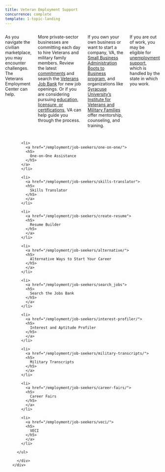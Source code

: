 ```yaml
---
title: Veteran Employment Support
concurrence: complete
template: 1-topic-landing
---
```


<div class="main" role="main" markdown="0">

<div class="section one" markdown="0">
<div class="primary" markdown="0">
<div class="row" markdown="0">
<div class="small-12 columns usa-content" markdown="1">

As you navigate the civilian marketplace, you may encounter challenges. The Veterans Employment Center can help. 

More private-sector businesses are committing each day to hire Veterans and military family members. Review the latest [commitments](/employment/commitments) and search the [Veterans Job Bank](/employment/job-seekers/search_jobs) for new job openings. Or if you are considering pursuing [education, licensure, or certifications](/education/advanced-training-and-certifications/licensing-certification/), VA can help guide you through the process. 

If you own your own business or want to start a company, VA, the [Small Business Administration Boots to Business program](https://www.sba.gov/offices/headquarters/ovbd/resources/160511), and organizations like [Syracuse University’s Institute for Veterans and Military Families](http://vets.syr.edu/education/) offer mentorship, counseling, and training.

If you are out of work, you may be eligible for [unemployment support](http://careeronestop.org/site/american-job-center.aspx), which is handled by the state in which you work.


</div>
</div>
</div>


<div class="navigation">
  <div class="row">
    <div class="small-12 columns">
        <ul class="small-block-grid-1 medium-block-grid-3 cards small">

        <li>
          <a href="/employment/job-seekers/one-on-one/">
          <h5>
            One-on-One Assistance
          </h5>
        </a>
        </li>

        <li>
          <a href="/employment/job-seekers/skills-translator">
          <h5>
            Skills Translator
          </h5>
          </a>
        </li>  

        <li>
          <a href="/employment/job-seekers/create-resume">
          <h5>
            Resume Builder
          </h5>
          </a>
        </li>

        <li>
          <a href="/employment/job-seekers/alternative/">
          <h5>
            Alternative Ways to Start Your Career
          </h5>
          </a>
        </li>  

        <li>
          <a href="/employment/job-seekers/search_jobs">
          <h5>
            Search the Jobs Bank
          </h5>
          </a>
        </li>

        <li>
          <a href="/employment/job-seekers/interest-profiler/">
          <h5>
            Interest and Aptitude Profiler
          </h5>
          </a>
        </li>

        <li>
          <a href="/employment/job-seekers/military-transcripts/">
          <h5>
            Military Transcripts
          </h5>
          </a>
        </li>    

        <li>
          <a href="/employment/job-seekers/career-fairs/">
          <h5>
            Career Fairs
          </h5>
          </a>
        </li>   

        <li>
          <a href="/employment/job-seekers/veci/">
          <h5>
            VECI
          </h5>
          </a>
        </li>   

      </ul>

      </div>
    </div>  
  </div>
</div>

